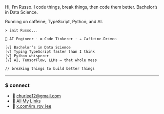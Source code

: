 Hi, I’m Russo. I code things, break things, then code them better. Bachelor’s in Data Science. 

Running on caffeine, TypeScript, Python, and AI.

```
> init Russo...

🧠 AI Engineer · ⚙️ Code Tinkerer · ☕️ Caffeine-Driven

[√] Bachelor’s in Data Science  
[√] Typing TypeScript faster than I think  
[√] Python whisperer  
[√] AI, TensorFlow, LLMs — that whole mess

// breaking things to build better things
```

---

### \$ connect

* 📧 [churlee12@gmail.com](mailto:churlee12@gmail.com)
* 🔗 [All My Links](https://www.linkz.gg/svgd)
* 🗾 [x.com/im\_roy\_lee](https://x.com/im_roy_lee)

